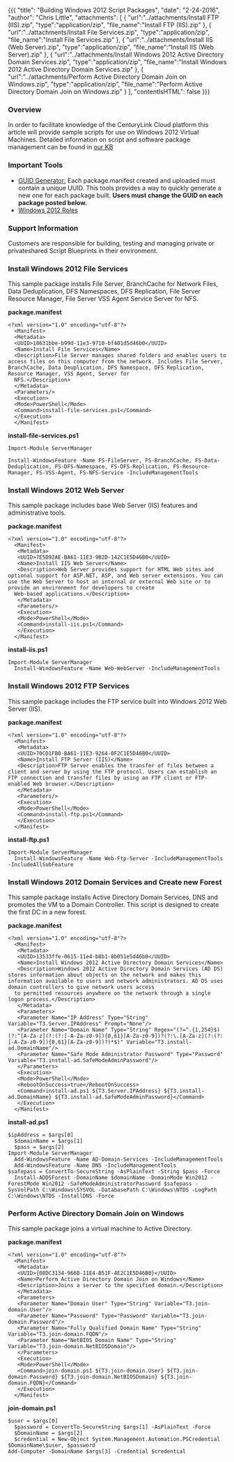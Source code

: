 {{{
  "title": "Building Windows 2012 Script Packages",
  "date": "2-24-2016",
  "author": "Chris Little",
  "attachments": [
    {
      "url":"../attachments/Install FTP (IIS).zip",
      "type":"application/zip",
      "file_name":"Install FTP (IIS).zip"
    },
    {
      "url":"../attachments/Install File Services.zip",
      "type":"application/zip",
      "file_name":"Install File Services.zip"
    },
    {
      "url":"../attachments/Install IIS (Web Server).zip",
      "type":"application/zip",
      "file_name":"Install IIS (Web Server).zip"
    },
    {
      "url":"../attachments/Install Windows 2012 Active Directory Domain Services.zip",
      "type":"application/zip",
      "file_name":"Install Windows 2012 Active Directory Domain Services.zip"
    },
    {
      "url":"../attachments/Perform Active Directory Domain Join on Windows.zip",
      "type":"application/zip",
      "file_name":"Perform Active Directory Domain Join on Windows.zip"
    }
  ],
  "contentIsHTML": false
}}}

### Overview
In order to facilitate knowledge of the CenturyLink Cloud platform this article will provide sample scripts for use on Windows 2012 Virtual Machines. Detailed information on script and software package management can be found in [our KB](../Blueprints/blueprints-script-and-software-package-management.md)

### Important Tools
* [GUID Generator:](http://www.somacon.com/p113.php) Each package.manifest created and uploaded must contain a unique UUID. This tools provides a way to quickly generate a new one for each package built. **Users must change the GUID on each package posted below.**
* [Windows 2012 Roles](https://technet.microsoft.com/en-us/library/hh831669.aspx)

### Support Information
Customers are responsible for building, testing and managing private or privateshared Script Blueprints in their environment.

### Install Windows 2012 File Services
This sample package installs File Server, BranchCache for Network Files, Data Deduplication, DFS Namespaces, DFS Replication, File Server Resource Manager, File Server VSS Agent Service Server for NFS.

**package.manifest**
```
<?xml version="1.0" encoding="utf-8"?>
  <Manifest>
  <Metadata>
  <UUID>18631bbe-b99d-11e3-9710-bf401d5d46b0</UUID>
  <Name>Install File Services</Name>
  <Description>File Server manages shared folders and enables users to access files on this computer from the network. Includes File Server, BranchCache, Data Deuplication, DFS Namespace, DFS Replication, Resource Manager, VSS Agent, Server for
  NFS.</Description>
  </Metadata>
  <Parameters/>
  <Execution>
  <Mode>PowerShell</Mode>
  <Command>install-file-services.ps1</Command>
  </Execution>
  </Manifest>
```

**install-file-services.ps1**
```
Import-Module ServerManager

Install-WindowsFeature -Name FS-FileServer, FS-BranchCache, FS-Data-Deduplication, FS-DFS-Namespace, FS-DFS-Replication, FS-Resource-Manager, FS-VSS-Agent, FS-NFS-Service -IncludeManagementTools
```

### Install Windows 2012 Web Server
This sample package includes base Web Server (IIS) features and administrative tools.

**package.manifest**
```
<?xml version="1.0" encoding="utf-8"?>
  <Manifest>
   <Metadata>
   <UUID>7E5D92AE-BA61-11E3-9B2D-142C1E5D46B0</UUID>
   <Name>Install IIS Web Server</Name>
   <Description>Web Server provides support for HTML Web sites and optional support for ASP.NET, ASP, and Web server extensions. You can use the Web Server to host an internal or external Web site or to provide an environment for developers to create
  Web-based applications.</Description>
   </Metadata>
   <Parameters/>
   <Execution>
   <Mode>PowerShell</Mode>
   <Command>install-iis.ps1</Command>
   </Execution>
  </Manifest>
```

**install-iis.ps1**
```
Import-Module ServerManager
  Install-WindowsFeature -Name Web-WebServer -IncludeManagementTools
```

### Install Windows 2012 FTP Services
This sample package includes the FTP service built into Windows 2012 Web Server (IIS).

**package.manifest**
```
<?xml version="1.0" encoding="utf-8"?>
  <Manifest>
   <Metadata>
   <UUID>70CD1FB0-BA61-11E3-9264-0F2C1E5D46B0</UUID>
   <Name>Install FTP Server (IIS)</Name>
   <Description>FTP Server enables the transfer of files between a client and server by using the FTP protocol. Users can establish an FTP connection and transfer files by using an FTP client or FTP-enabled Web browser.</Description>
   </Metadata>
   <Parameters/>
   <Execution>
   <Mode>PowerShell</Mode>
   <Command>install-ftp.ps1</Command>
   </Execution>
  </Manifest>
```

**install-ftp.ps1**
```
Import-Module ServerManager
  Install-WindowsFeature -Name Web-Ftp-Server -IncludeManagementTools -IncludeAllSubFeature
```

### Install Windows 2012 Domain Services and Create new Forest
This sample package installs Active Directory Domain Services, DNS and promotes the VM to a Domain Controller. This script is designed to create the first DC in a new forest.

**package.manifest**
```
<?xml version="1.0" encoding="utf-8"?>
  <Manifest>
   <Metadata>
   <UUID>13533ffe-0615-11e4-b8b1-8b051e5d46b0</UUID>
   <Name>Install Windows 2012 Active Directory Domain Services</Name>
   <Description>Windows 2012 Active Directory Domain Services (AD DS) stores information about objects on the network and makes this information available to users and network administrators. AD DS uses domain controllers to give network users access
  to permitted resources anywhere on the network through a single logon process.</Description>
   </Metadata>
   <Parameters>
   <Parameter Name="IP Address" Type="String" Variable="T3.Server.IPAddress" Prompt="None"/>
   <Parameter Name="Domain Name" Type="String" Regex="(?=^.{1,254}$)(?:^[A-Za-z](?:(?:[-A-Za-z0-9]){0,61}[A-Za-z0-9])?(?:\.[A-Za-z](?:(?:[-A-Za-z0-9]){0,61}[A-Za-z0-9])?)*$)" Variable="T3.install-ad.DomainName"/>
   <Parameter Name="Safe Mode Administrator Password" Type="Password" Variable="T3.install-ad.SafeModeAdminPassword"/>
   </Parameters>
   <Execution>
   <Mode>PowerShell</Mode>
   <RebootOnSuccess>true</RebootOnSuccess>
   <Command>install-ad.ps1 ${T3.Server.IPAddress} ${T3.install-ad.DomainName} ${T3.install-ad.SafeModeAdminPassword}</Command>
   </Execution>
  </Manifest>
```

**install-ad.ps1**
```
$ipAddress = $args[0]
  $domainName = $args[1]
  $pass = $args[2]
Import-Module ServerManager
  Add-WindowsFeature -Name AD-Domain-Services -IncludeManagementTools
  Add-WindowsFeature -Name DNS -IncludeManagementTools
$safepass = ConvertTo-SecureString -AsPlainText -String $pass -Force
  Install-ADDSForest -DomainName $domainName -DomainMode Win2012 -ForestMode Win2012 -SafeModeAdministratorPassword $safepass -SysVolPath C:\Windows\SYSVOL -DatabasePath C:\Windows\NTDS -LogPath C:\Windows\NTDS -InstallDNS -Force
```

### Perform Active Directory Domain Join on Windows
This sample package joins a virtual machine to Active Directory.

**package.manifest**
```
<?xml version="1.0" encoding="utf-8"?>
  <Manifest>
   <Metadata>
   <UUID>{08DC3134-966B-11E4-B51F-4E2C1E5D46B0}</UUID>
   <Name>Perform Active Directory Domain Join on Windows</Name>
   <Description>Joins a server to the specified domain.</Description>
   </Metadata>
   <Parameters>
   <Parameter Name="Domain User" Type="String" Variable="T3.join-domain.User"/>
   <Parameter Name="Password" Type="Password" Variable="T3.join-domain.Password"/>
   <Parameter Name="Fully Qualified Domain Name" Type="String" Variable="T3.join-domain.FQDN"/>
   <Parameter Name="NetBIOS Domain Name" Type="String" Variable="T3.join-domain.NetBIOSDomain"/>
   </Parameters>
   <Execution>
   <Mode>PowerShell</Mode>
   <Command>join-domain.ps1 ${T3.join-domain.User} ${T3.join-domain.Password} ${T3.join-domain.NetBIOSDomain} ${T3.join-domain.FQDN}</Command>
   </Execution>
  </Manifest>
```

**join-domain.ps1**
```
$user = $args[0]
  $password = ConvertTo-SecureString $args[1] -AsPlainText -Force
  $DomainName = $args[2]
  $credential = New-Object System.Management.Automation.PSCredential $DomainName\$user, $password
Add-Computer -DomainName $args[3] -Credential $credential
```
